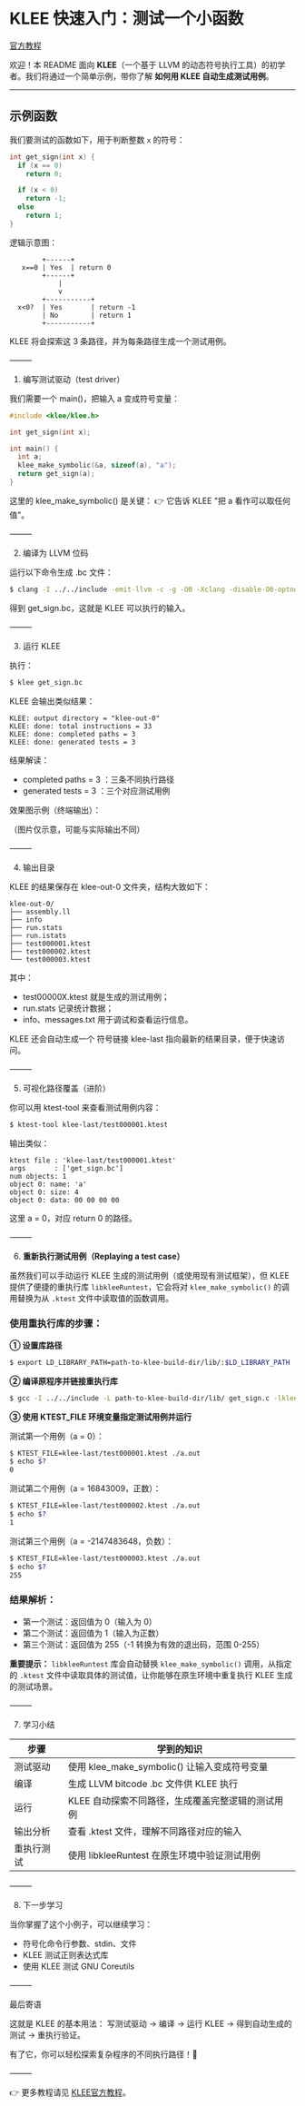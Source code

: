 # KLEE 快速入门：测试一个小函数

[官方教程](https://klee-se.org/tutorials/testing-function/)

欢迎！本 README 面向 **KLEE**（一个基于 LLVM 的动态符号执行工具）的初学者。我们将通过一个简单示例，带你了解 **如何用 KLEE 自动生成测试用例**。

---

## 示例函数

我们要测试的函数如下，用于判断整数 `x` 的符号：

```c
int get_sign(int x) {
  if (x == 0)
    return 0;

  if (x < 0)
    return -1;
  else
    return 1;
}
```

逻辑示意图：

```
        +------+
   x==0 | Yes  | return 0
        +------+
            |
            v
        +-----------+
  x<0?  | Yes       | return -1
        | No        | return 1
        +-----------+
```

KLEE 将会探索这 3 条路径，并为每条路径生成一个测试用例。

⸻

1. 编写测试驱动（test driver）

我们需要一个 main()，把输入 a 变成符号变量：

```c
#include <klee/klee.h>

int get_sign(int x);

int main() {
  int a;
  klee_make_symbolic(&a, sizeof(a), "a");
  return get_sign(a);
}
```

这里的 klee_make_symbolic() 是关键：
👉 它告诉 KLEE "把 a 看作可以取任何值"。

⸻

2. 编译为 LLVM 位码

运行以下命令生成 .bc 文件：

```bash
$ clang -I ../../include -emit-llvm -c -g -O0 -Xclang -disable-O0-optnone get_sign.c
```

得到 get_sign.bc，这就是 KLEE 可以执行的输入。

⸻

3. 运行 KLEE

执行：

```bash
$ klee get_sign.bc
```

KLEE 会输出类似结果：

```
KLEE: output directory = "klee-out-0"
KLEE: done: total instructions = 33
KLEE: done: completed paths = 3
KLEE: done: generated tests = 3
```

结果解读：
* completed paths = 3 ：三条不同执行路径
* generated tests = 3 ：三个对应测试用例

效果图示例（终端输出）：

（图片仅示意，可能与实际输出不同）

⸻

4. 输出目录

KLEE 的结果保存在 klee-out-0 文件夹，结构大致如下：

```
klee-out-0/
├── assembly.ll
├── info
├── run.stats
├── run.istats
├── test000001.ktest
├── test000002.ktest
└── test000003.ktest
```

其中：
* test00000X.ktest 就是生成的测试用例；
* run.stats 记录统计数据；
* info、messages.txt 用于调试和查看运行信息。

KLEE 还会自动生成一个 符号链接 klee-last 指向最新的结果目录，便于快速访问。

⸻

5. 可视化路径覆盖（进阶）

你可以用 ktest-tool 来查看测试用例内容：

```bash
$ ktest-tool klee-last/test000001.ktest
```

输出类似：

```
ktest file : 'klee-last/test000001.ktest'
args       : ['get_sign.bc']
num objects: 1
object 0: name: 'a'
object 0: size: 4
object 0: data: 00 00 00 00
```

这里 a = 0，对应 return 0 的路径。

⸻

6. **重新执行测试用例（Replaying a test case）**

虽然我们可以手动运行 KLEE 生成的测试用例（或使用现有测试框架），但 KLEE 提供了便捷的重执行库 `libkleeRuntest`，它会将对 `klee_make_symbolic()` 的调用替换为从 `.ktest` 文件中读取值的函数调用。

### 使用重执行库的步骤：

**① 设置库路径**
```bash
$ export LD_LIBRARY_PATH=path-to-klee-build-dir/lib/:$LD_LIBRARY_PATH
```

**② 编译原程序并链接重执行库**
```bash
$ gcc -I ../../include -L path-to-klee-build-dir/lib/ get_sign.c -lkleeRuntest
```

**③ 使用 KTEST_FILE 环境变量指定测试用例并运行**

测试第一个用例（a = 0）：
```bash
$ KTEST_FILE=klee-last/test000001.ktest ./a.out
$ echo $?
0
```

测试第二个用例（a = 16843009，正数）：
```bash
$ KTEST_FILE=klee-last/test000002.ktest ./a.out
$ echo $?
1
```

测试第三个用例（a = -2147483648，负数）：
```bash
$ KTEST_FILE=klee-last/test000003.ktest ./a.out
$ echo $?
255
```

### 结果解析：
* 第一个测试：返回值为 0（输入为 0）
* 第二个测试：返回值为 1（输入为正数）
* 第三个测试：返回值为 255（-1 转换为有效的退出码，范围 0-255）

**重要提示：** `libkleeRuntest` 库会自动替换 `klee_make_symbolic()` 调用，从指定的 `.ktest` 文件中读取具体的测试值，让你能够在原生环境中重复执行 KLEE 生成的测试场景。

⸻

7. 学习小结

| 步骤 | 学到的知识 |
|------|------------|
| 测试驱动 | 使用 klee_make_symbolic() 让输入变成符号变量 |
| 编译 | 生成 LLVM bitcode .bc 文件供 KLEE 执行 |
| 运行 | KLEE 自动探索不同路径，生成覆盖完整逻辑的测试用例 |
| 输出分析 | 查看 .ktest 文件，理解不同路径对应的输入 |
| 重执行测试 | 使用 libkleeRuntest 在原生环境中验证测试用例 |

⸻

8. 下一步学习

当你掌握了这个小例子，可以继续学习：
* 符号化命令行参数、stdin、文件
* KLEE 测试正则表达式库
* 使用 KLEE 测试 GNU Coreutils

⸻

最后寄语

这就是 KLEE 的基本用法：
写测试驱动 → 编译 → 运行 KLEE → 得到自动生成的测试 → 重执行验证。

有了它，你可以轻松探索复杂程序的不同执行路径！🚀

⸻

👉 更多教程请见 [KLEE官方教程](https://klee-se.org/docs/#tutorials)。
